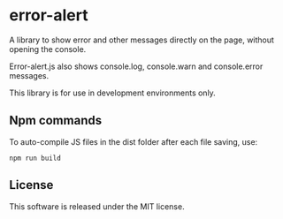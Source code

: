 # error-alert

A library to show error and other messages directly on the page, without opening the console.

Error-alert.js also shows console.log, console.warn and console.error messages.

This library is for use in development environments only.

## Npm commands

To auto-compile JS files in the dist folder after each file saving, use:
```
npm run build
```

## License

This software is released under the MIT license.